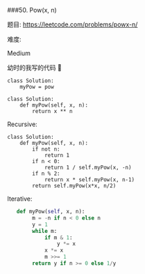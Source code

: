 ###50. Pow(x, n)

题目:
<https://leetcode.com/problems/powx-n/>


难度:

Medium


幼时的我写的代码 🔽

```
class Solution:
    myPow = pow
```

```
class Solution:
    def myPow(self, x, n):
        return x ** n
```

Recursive:
```
class Solution:
    def myPow(self, x, n):
        if not n:
            return 1
        if n < 0:
            return 1 / self.myPow(x, -n)
        if n % 2:
            return x * self.myPow(x, n-1)
        return self.myPow(x*x, n/2)
```

Iterative:
```python 
   def myPow(self, x, n):
        m = -n if n < 0 else n
        y = 1
        while m:
            if m & 1:
                y *= x
            x *= x
            m >>= 1
        return y if n >= 0 else 1/y
```        


